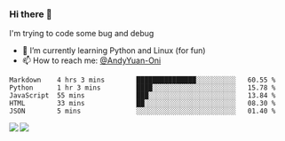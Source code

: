 ### Hi there 👋

I'm trying to code some bug and debug

- 🌱 I’m currently learning Python and Linux (for fun)
- 📫 How to reach me: [@AndyYuan-Oni](https://github.com/AndyYuan-Oni)


<!--START_SECTION:waka-->
```text
Markdown    4 hrs 3 mins        ███████████████░░░░░░░░░░   60.55 % 
Python      1 hr 3 mins         ████░░░░░░░░░░░░░░░░░░░░░   15.78 % 
JavaScript  55 mins             ███░░░░░░░░░░░░░░░░░░░░░░   13.84 % 
HTML        33 mins             ██░░░░░░░░░░░░░░░░░░░░░░░   08.30 % 
JSON        5 mins              ░░░░░░░░░░░░░░░░░░░░░░░░░   01.40 %
```
<!--END_SECTION:waka-->

  <!--**AndyYuan-Oni/AndyYuan-Oni** is a ✨ _special_ ✨ repository because its `README.md` (this file) appears on your GitHub profile.-->
<!--[![Top Langs](https://github-readme-stats.vercel.app/api/top-langs/?username=AndyYUan-Oni&layout=compact)](https://github.com/AndyYUan-Oni/github-readme-stats)-->
<a href="https://github.com/AndyYUan-Oni/github-readme-stats">
  <img align="left" src="https://github-readme-stats.vercel.app/api?username=AndyYUan-Oni&hide=stars" />
</a>
<a href="https://github.com/AndyYUan-Oni/github-readme-stats">
  <img align="left" src="https://github-readme-stats.vercel.app/api/top-langs/?username=AndyYUan-Oni&layout=compact" />
</a>

